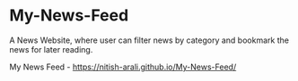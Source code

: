 # My-News-Feed
A News Website, where user can filter news by category and bookmark the news for later reading.

My News Feed - https://nitish-arali.github.io/My-News-Feed/
